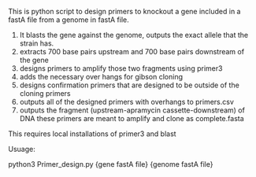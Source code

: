 This is python script to design primers to knockout a gene included in a fastA file from a genome in fastA file.
1) It blasts the gene against the genome, outputs the exact allele that the strain has.
2) extracts 700 base pairs upstream and 700 base pairs downstream of the gene
3) designs primers to amplify those two fragments using primer3
4) adds the necessary over hangs for gibson cloning
5) designs confirmation primers that are designed to be outside of the cloning primers
6) outputs all of the designed primers with overhangs to primers.csv
7) outputs the fragment (upstream-apramycin cassette-downstream) of DNA these primers are meant to amplify and clone as complete.fasta


This requires local installations of primer3 and blast


Usuage:

python3 Primer_design.py {gene fastA file} {genome fastA file}
